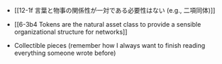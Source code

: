 - [[12-1f 言葉と物事の関係性が一対である必要性はない (e.g., 二項同体)]]
- [[6-3b4 Tokens are the natural asset class to provide a sensible organizational structure for networks]]

- Collectible pieces (remember how I always want to finish reading everything someone wrote before)
